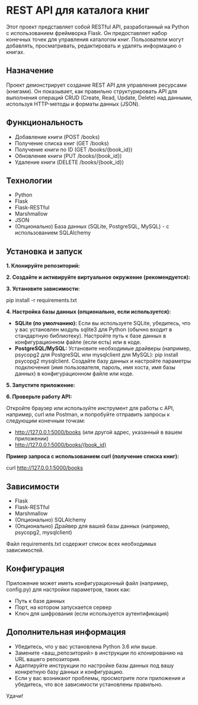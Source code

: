 # REST API для каталога книг

Этот проект представляет собой RESTful API, разработанный на Python с использованием фреймворка Flask. Он предоставляет набор конечных точек для управления каталогом книг. Пользователи могут добавлять, просматривать, редактировать и удалять информацию о книгах.

## Назначение

Проект демонстрирует создание REST API для управления ресурсами (книгами). Он показывает, как правильно структурировать API для выполнения операций CRUD (Create, Read, Update, Delete) над данными, используя HTTP-методы и форматы данных (JSON).

## Функциональность

*   Добавление книги (POST /books)
*   Получение списка книг (GET /books)
*   Получение книги по ID (GET /books/{book_id})
*   Обновление книги (PUT /books/{book_id})
*   Удаление книги (DELETE /books/{book_id})

## Технологии

*   Python
*   Flask
*   Flask-RESTful
*   Marshmallow
*   JSON
*   (Опционально) База данных (SQLite, PostgreSQL, MySQL) - с использованием SQLAlchemy

## Установка и запуск

**1. Клонируйте репозиторий:**

**2. Создайте и активируйте виртуальное окружение (рекомендуется):**


**3. Установите зависимости:**

pip install -r requirements.txt

**4. Настройка базы данных (опционально, если используется):**

*   **SQLite (по умолчанию):**  Если вы используете SQLite, убедитесь, что у вас установлен модуль sqlite3 для Python (обычно входит в стандартную библиотеку).  Настройте путь к базе данных в конфигурационном файле (если есть) или в коде.
*   **PostgreSQL/MySQL:**  Установите необходимые драйверы (например, psycopg2 для PostgreSQL или mysqlclient для MySQL): pip install psycopg2 mysqlclient.  Создайте базу данных и настройте параметры подключения (имя пользователя, пароль, имя хоста, имя базы данных) в конфигурационном файле или коде.

**5. Запустите приложение:**


**6. Проверьте работу API:**

Откройте браузер или используйте инструмент для работы с API, например, curl или Postman, и попробуйте отправить запросы к следующим конечным точкам:

*   http://127.0.0.1:5000/books (или другой адрес, указанный в вашем приложении)
*   http://127.0.0.1:5000/books/{book_id}

**Пример запроса с использованием curl (получение списка книг):**


curl http://127.0.0.1:5000/books

## Зависимости

*   Flask
*   Flask-RESTful
*   Marshmallow
*   (Опционально) SQLAlchemy
*   (Опционально) Драйвер для вашей базы данных (например, psycopg2, mysqlclient)

Файл requirements.txt содержит список всех необходимых зависимостей.

## Конфигурация

Приложение может иметь конфигурационный файл (например, config.py) для настройки параметров, таких как:

*   Путь к базе данных
*   Порт, на котором запускается сервер
*   Ключ для шифрования (если используется аутентификация)

## Дополнительная информация

*   Убедитесь, что у вас установлена Python 3.6 или выше.
*   Замените <ваш_репозиторий> в инструкции по клонированию на URL вашего репозитория.
*   Адаптируйте инструкции по настройке базы данных под вашу конкретную базу данных и конфигурацию.
*   Если у вас возникают проблемы, просмотрите логи приложения и убедитесь, что все зависимости установлены правильно.

Удачи!
